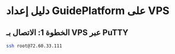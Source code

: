 # دليل إعداد GuidePlatform على VPS

## الخطوة 1: الاتصال بـ VPS عبر PuTTY

```bash
ssh root@72.60.33.111
```
